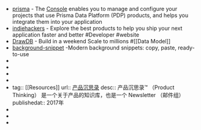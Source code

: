 - [prisma](https://www.prisma.io/) - The [Console](http://console.prisma.io/) enables you to manage and configure your projects that use Prisma Data Platform (PDP) products, and helps you integrate them into your application
- [indiehackers](https://www.indiehackers.site/) - Explore the best products to help you ship your next application faster and better #Developer #website
- [DrawDB](https://drawdb.vercel.app/) - Build in a weekend Scale to millions #[[Data Model]]
- [background-snippet](https://bg.ibelick.com/) -Modern background snippets: copy, paste, ready-to-use
-
-
-
-
- tag:: [[Resources]]
  url:: [产品沉思录]( https://pmthinking.com/)
  desc:: 产品沉思录™ （Product Thinking） 是一个关于产品的知识库，也是一个 Newsletter （邮件组）
  publishedat:: 2017年
-
-
-
